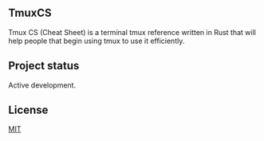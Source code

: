 ## TmuxCS

Tmux CS (Cheat Sheet) is a terminal tmux reference written in Rust that will help people that begin using tmux to use it efficiently.

## Project status

Active development.

## License

[MIT](https://github.com/Gibsol/tmuxcs/blob/master/LICENCE)

